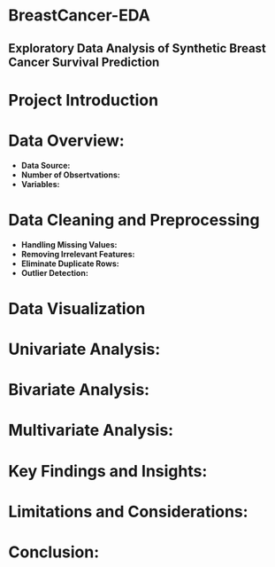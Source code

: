 # BreastCancer-EDA
## Exploratory Data Analysis of Synthetic Breast Cancer Survival Prediction

# Project Introduction

# Data Overview:
 - **Data Source:** 
 - **Number of Obsertvations:**
 - **Variables:**
 

# Data Cleaning and Preprocessing
- **Handling Missing Values:**
- **Removing Irrelevant Features:**
- **Eliminate Duplicate Rows:**
- **Outlier Detection:**

# Data Visualization

# Univariate Analysis:


# Bivariate Analysis:

# Multivariate Analysis:

# Key Findings and Insights:

# Limitations and Considerations:

# Conclusion:








